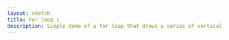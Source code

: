```yaml
---
layout: sketch
title: For loop 1
description: Simple demo of a for loop that draws a series of vertical lines.
---
```

